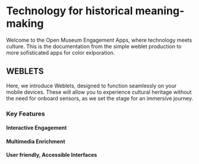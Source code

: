 # Technology for historical meaning-making
Welcome to the Open Museum Engagement Apps, where technology meets culture. This is the documentation from the simple weblet production to more sofisticated apps for color exlporation.

## WEBLETS
Here, we introduce Weblets, designed to function seamlessly on your mobile devices. These will allow you to experience cultural heritage without the need for onboard sensors, as we set the stage for an immersive journey.

### Key Features
#### Interactive Engagement
#### Multimedia Enrichment
#### User friendly, Accessible Interfaces

